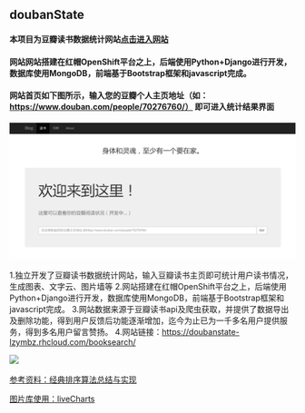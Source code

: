 ## doubanState
#### 本项目为豆瓣读书数据统计网站[点击进入网站](https://doubanstate-lzymbz.rhcloud.com/booksearch/)
#### 网站网站搭建在红帽OpenShift平台之上，后端使用Python+Django进行开发，数据库使用MongoDB，前端基于Bootstrap框架和javascript完成。
#### 网站首页如下图所示，输入您的豆瓣个人主页地址（如：https://www.douban.com/people/70276760/） 即可进入统计结果界面
![](https://github.com/MianB1zhe/doubanState/blob/master/introPic/searchPage.png)



1.独立开发了豆瓣读书数据统计网站，输入豆瓣读书主页即可统计用户读书情况，生成图表、文字云、图片墙等 2.网站搭建在红帽OpenShift平台之上，后端使用Python+Django进行开发，数据库使用MongoDB，前端基于Bootstrap框架和javascript完成。 3.网站数据来源于豆瓣读书api及爬虫获取，并提供了数据导出及删除功能，得到用户反馈后功能逐渐增加，迄今为止已为一千多名用户提供服务，得到多名用户留言赞扬。 4.网站链接：https://doubanstate-lzymbz.rhcloud.com/booksearch/

![](https://github.com/MianB1zhe/WpfAppAlgorithm/blob/master/WpfAppAlgorithm/wpfAlgorithm.png)

[参考资料：经典排序算法总结与实现](http://wuchong.me/blog/2014/02/09/algorithm-sort-summary/)

[图片库使用：liveCharts](https://lvcharts.net/App/examples/v1/wpf/start)
